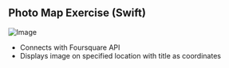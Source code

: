 ## Photo Map Exercise (Swift)
![Image](http://i.imgur.com/WIwqNtn.gif)

- Connects with Foursquare API
- Displays image on specified location with title as coordinates
